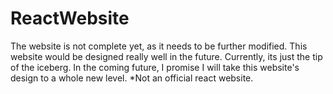 # ReactWebsite
The website is not complete yet, as it needs to be further modified. This website would be designed really well in the future. Currently, its just the tip of the iceberg. In the coming future, I promise I will take this website's design to a whole new level. *Not an official react website.
